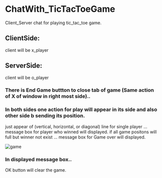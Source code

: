 # ChatWith_TicTacToeGame
Client_Server chat for playing tic_tac_toe game.

## ClientSide:
client will be x_player
## ServerSide:
client will be o_player

### There is End Game buttton to close tab of game (Same action of X of window in right most side)..

### In both sides one action for play will appear in its side and also other side b sending its position.
just appear of (vertical, horizontal, or diagonal) line for single player ... message box for player who winned will displayed.
if all game positons will full but winner not exist ... message box for Game over will displayed.


![game](https://user-images.githubusercontent.com/81855152/118884035-3eccb200-b8f6-11eb-9883-00d512c6ceb5.PNG)


### In displayed message box..
OK button will clear the game.




